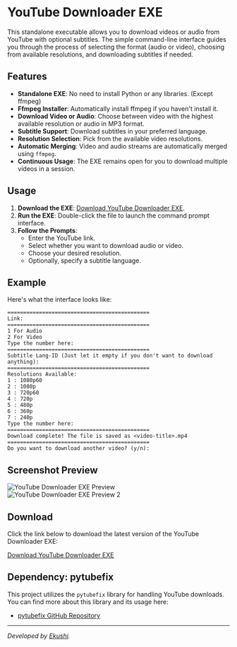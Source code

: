 

# YouTube Downloader EXE

This standalone executable allows you to download videos or audio from YouTube with optional subtitles. The simple command-line interface guides you through the process of selecting the format (audio or video), choosing from available resolutions, and downloading subtitles if needed.

## Features

- **Standalone EXE**: No need to install Python or any libraries. (Except ffmpeg)
- **Ffmpeg Installer**: Automatically install ffmpeg if you haven't install it.
- **Download Video or Audio**: Choose between video with the highest available resolution or audio in MP3 format.
- **Subtitle Support**: Download subtitles in your preferred language.
- **Resolution Selection**: Pick from the available video resolutions.
- **Automatic Merging**: Video and audio streams are automatically merged using `ffmpeg`.
- **Continuous Usage**: The EXE remains open for you to download multiple videos in a session.

## Usage

1. **Download the EXE**: [Download YouTube Downloader EXE](https://github.com/ExyXyz/YT-Downloader/releases).
2. **Run the EXE**: Double-click the file to launch the command prompt interface.
3. **Follow the Prompts**:
   - Enter the YouTube link.
   - Select whether you want to download audio or video.
   - Choose your desired resolution.
   - Optionally, specify a subtitle language.

## Example

Here's what the interface looks like:

```plaintext
=============================================
Link: 
=============================================
1 For Audio
2 For Video
Type the number here: 
=============================================
Subtitle Lang-ID (Just let it empty if you don't want to download anything): 
=============================================
Resolutions Available:
1 : 1080p60
2 : 1080p
3 : 720p60
4 : 720p
5 : 480p
6 : 360p
7 : 240p
Type the number here: 
=============================================
Download complete! The file is saved as <video-title>.mp4
=============================================
Do you want to download another video? (y/n):
```

## Screenshot Preview

![YouTube Downloader EXE Preview](https://private-user-images.githubusercontent.com/108033300/361132292-f70b8647-7a30-471e-b0b1-bbfd4dd33070.png?jwt=eyJhbGciOiJIUzI1NiIsInR5cCI6IkpXVCJ9.eyJpc3MiOiJnaXRodWIuY29tIiwiYXVkIjoicmF3LmdpdGh1YnVzZXJjb250ZW50LmNvbSIsImtleSI6ImtleTUiLCJleHAiOjE3MjQ0OTQwMDQsIm5iZiI6MTcyNDQ5MzcwNCwicGF0aCI6Ii8xMDgwMzMzMDAvMzYxMTMyMjkyLWY3MGI4NjQ3LTdhMzAtNDcxZS1iMGIxLWJiZmQ0ZGQzMzA3MC5wbmc_WC1BbXotQWxnb3JpdGhtPUFXUzQtSE1BQy1TSEEyNTYmWC1BbXotQ3JlZGVudGlhbD1BS0lBVkNPRFlMU0E1M1BRSzRaQSUyRjIwMjQwODI0JTJGdXMtZWFzdC0xJTJGczMlMkZhd3M0X3JlcXVlc3QmWC1BbXotRGF0ZT0yMDI0MDgyNFQxMDAxNDRaJlgtQW16LUV4cGlyZXM9MzAwJlgtQW16LVNpZ25hdHVyZT1iZTM3MTNlNWFkZjdmZjFmMWU2NjU1OTIwNjNhMjg3NzM5MjhhMTQ2MzRmZWMwMWE1NzgzZTRlOGM5ODljNGY4JlgtQW16LVNpZ25lZEhlYWRlcnM9aG9zdCZhY3Rvcl9pZD0wJmtleV9pZD0wJnJlcG9faWQ9MCJ9.SZEOePO-9SOqvLGUUr2TpF7CQQhksJlljPApmaoLOBE)
![YouTube Downloader EXE Preview 2](https://private-user-images.githubusercontent.com/108033300/361132323-25f655e4-ad46-45e9-8c19-452e54c12fd2.png?jwt=eyJhbGciOiJIUzI1NiIsInR5cCI6IkpXVCJ9.eyJpc3MiOiJnaXRodWIuY29tIiwiYXVkIjoicmF3LmdpdGh1YnVzZXJjb250ZW50LmNvbSIsImtleSI6ImtleTUiLCJleHAiOjE3MjQ0OTQwMDQsIm5iZiI6MTcyNDQ5MzcwNCwicGF0aCI6Ii8xMDgwMzMzMDAvMzYxMTMyMzIzLTI1ZjY1NWU0LWFkNDYtNDVlOS04YzE5LTQ1MmU1NGMxMmZkMi5wbmc_WC1BbXotQWxnb3JpdGhtPUFXUzQtSE1BQy1TSEEyNTYmWC1BbXotQ3JlZGVudGlhbD1BS0lBVkNPRFlMU0E1M1BRSzRaQSUyRjIwMjQwODI0JTJGdXMtZWFzdC0xJTJGczMlMkZhd3M0X3JlcXVlc3QmWC1BbXotRGF0ZT0yMDI0MDgyNFQxMDAxNDRaJlgtQW16LUV4cGlyZXM9MzAwJlgtQW16LVNpZ25hdHVyZT02MzZkNjViZjRhNTI1MmZjNjllMDY5ZmVmZTc0ZjA5ZjVkMThjNDFmYmMxNzJiMDQyMjFiOWExMWQyYjc1NWUzJlgtQW16LVNpZ25lZEhlYWRlcnM9aG9zdCZhY3Rvcl9pZD0wJmtleV9pZD0wJnJlcG9faWQ9MCJ9._a5Jl6B4ChhDHIZ3lVi3SPA3_Q0efD7w0CfL1-4nEvo)

## Download

Click the link below to download the latest version of the YouTube Downloader EXE:

[Download YouTube Downloader EXE](https://github.com/ExyXyz/YT-Downloader/releases/tag/release)

## Dependency: pytubefix

This project utilizes the `pytubefix` library for handling YouTube downloads. You can find more about this library and its usage here:

- [pytubefix GitHub Repository](https://github.com/JuanBindez/pytubefix)

---

*Developed by [Ekushi](https://github.com/ExyXyz).*
